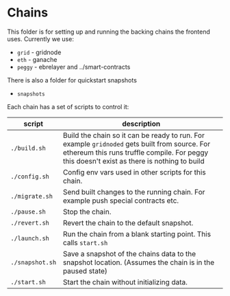# Chains

This folder is for setting up and running the backing chains the frontend uses. Currently we use:

- `grid` - gridnode
- `eth` - ganache
- `peggy` - ebrelayer and ../smart-contracts

There is also a folder for quickstart snapshots

- `snapshots`

Each chain has a set of scripts to control it:

| script          | description                                                                                                                                                                                 |
| --------------- | ------------------------------------------------------------------------------------------------------------------------------------------------------------------------------------------- |
| `./build.sh`    | Build the chain so it can be ready to run. For example `gridnoded` gets built from source. For ethereum this runs truffle compile. For peggy this doesn't exist as there is nothing to build |
| `./config.sh`   | Config env vars used in other scripts for this chain.                                                                                                                                       |
| `./migrate.sh`  | Send built changes to the running chain. For example push special contracts etc.                                                                                                            |
| `./pause.sh`    | Stop the chain.                                                                                                                                                                             |
| `./revert.sh`   | Revert the chain to the default snapshot.                                                                                                                                                   |
| `./launch.sh`   | Run the chain from a blank starting point. This calls `start.sh`                                                                                                                            |
| `./snapshot.sh` | Save a snapshot of the chains data to the snapshot location. (Assumes the chain is in the paused state)                                                                                     |
| `./start.sh`    | Start the chain without initializing data.                                                                                                                                                  |
